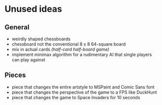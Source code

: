 # Unused ideas

## General

* weirdly shaped chessboards
* chessboard not the conventional 8 x 8 64-square board
* mix in actual cards *(half-card half-board game)*
* implement minimax algorithm for a rudimentary AI that single players can play against

## Pieces

* piece that changes the entire artstyle to MSPaint and Comic Sans font
* piece that changes the perspective of the game to a FPS like DuckHunt
* piece that changes the game to Space Invaders for 10 seconds